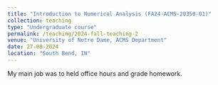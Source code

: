 ```yaml
---
title: "Introduction to Numerical Analysis (FA24-ACMS-20350-01)"
collection: teaching
type: "Undergraduate course"
permalink: /teaching/2024-fall-teaching-2
venue: "University of Notre Dame, ACMS Department"
date: 27-08-2024
location: "South Bend, IN"
---
```


My main job was to held office hours and grade homework.

<!--Heading 1-->
<!--======-->
<!---->
<!--Heading 2-->
<!--======-->
<!---->
<!--Heading 3-->
<!--======-->
